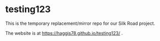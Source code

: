 # testing123
This is the temporary replacement/mirror repo for our Silk Road project.

The website is at https://haggis78.github.io/testing123/ .

